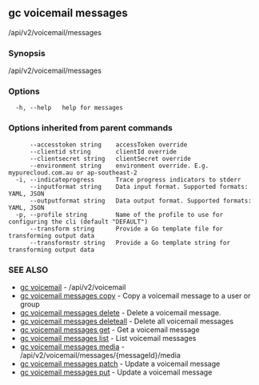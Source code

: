## gc voicemail messages

/api/v2/voicemail/messages

### Synopsis

/api/v2/voicemail/messages

### Options

```
  -h, --help   help for messages
```

### Options inherited from parent commands

```
      --accesstoken string    accessToken override
      --clientid string       clientId override
      --clientsecret string   clientSecret override
      --environment string    environment override. E.g. mypurecloud.com.au or ap-southeast-2
  -i, --indicateprogress      Trace progress indicators to stderr
      --inputformat string    Data input format. Supported formats: YAML, JSON
      --outputformat string   Data output format. Supported formats: YAML, JSON
  -p, --profile string        Name of the profile to use for configuring the cli (default "DEFAULT")
      --transform string      Provide a Go template file for transforming output data
      --transformstr string   Provide a Go template string for transforming output data
```

### SEE ALSO

* [gc voicemail](gc_voicemail.html)	 - /api/v2/voicemail
* [gc voicemail messages copy](gc_voicemail_messages_copy.html)	 - Copy a voicemail message to a user or group
* [gc voicemail messages delete](gc_voicemail_messages_delete.html)	 - Delete a voicemail message.
* [gc voicemail messages deleteall](gc_voicemail_messages_deleteall.html)	 - Delete all voicemail messages
* [gc voicemail messages get](gc_voicemail_messages_get.html)	 - Get a voicemail message
* [gc voicemail messages list](gc_voicemail_messages_list.html)	 - List voicemail messages
* [gc voicemail messages media](gc_voicemail_messages_media.html)	 - /api/v2/voicemail/messages/{messageId}/media
* [gc voicemail messages patch](gc_voicemail_messages_patch.html)	 - Update a voicemail message
* [gc voicemail messages put](gc_voicemail_messages_put.html)	 - Update a voicemail message


